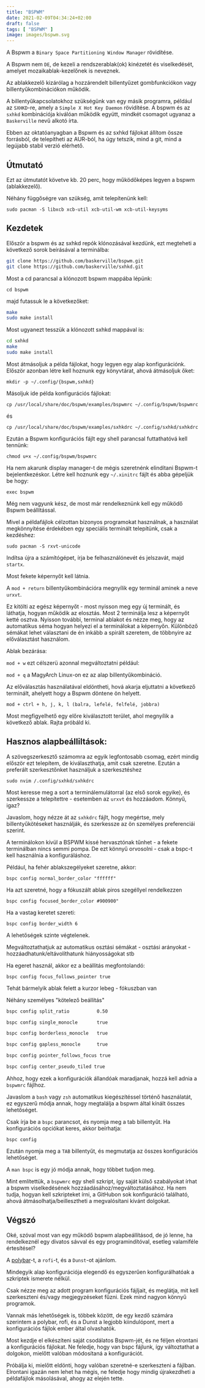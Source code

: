 ```yaml
---
title: "BSPWM"
date: 2021-02-09T04:34:24+02:00
draft: false
tags: [ "BSPWM" ]
image: images/bspwm.svg
---
```


A Bspwm a `Binary Space Partitioning Window Manager` rövidítése.

A Bspwm nem `DE`, de kezeli a rendszerablak(ok) kinézetét és viselkedését, amelyet mozaikablak-kezelőnek is neveznek.

Az ablakkezelő kizárólag a hozzárendelt billentyűzet gombfunkciókon vagy billentyűkombinációkon működik.

A billentyűkapcsolatokhoz szükségünk van egy másik programra, például az `SXHKD`-re, amely a `Simple X Hot Key Daemon` rövidítése.
A bspwm és az `sxhkd` kombinációja kiválóan működik együtt, mindkét csomagot ugyanaz a `Baskerville` nevű alkotó írta.

Ebben az oktatóanyagban a Bspwm és az sxhkd fájlokat állítom össze forrásból, de telepítheti az AUR-ból, ha úgy tetszik, mind a git, mind a legújabb stabil verzió elérhető.

## Útmutató

Ezt az útmutatót követve kb. 20 perc, hogy működőképes legyen a bspwm (ablakkezelő).

Néhány függőségre van szükség, amit telepítenünk kell:

`sudo pacman -S libxcb xcb-util xcb-util-wm xcb-util-keysyms`

## Kezdetek

Először a bspwm és az sxhkd repók klónozásával kezdünk, ezt megteheti a következő sorok beírásával a terminálba:

```bash
git clone https://github.com/baskerville/bspwm.git
git clone https://github.com/baskerville/sxhkd.git
```

Most a cd parancsal a klónozott bspwm mappába lépünk:

`cd bspwm`

majd futassuk le a következőket:

```bash
make
sudo make install
```

Most ugyanezt tesszük a klónozott sxhkd mappával is:

```bash
cd sxhkd
make
sudo make install
```

Most átmásoljuk a példa fájlokat, hogy legyen egy alap konfigurációnk. Először azonban létre kell hoznunk egy könyvtárat, ahová átmásoljuk őket:

`mkdir -p ~/.config/{bspwm,sxhkd}`

Másoljuk ide példa konfigurációs fájlokat:

`cp /usr/local/share/doc/bspwm/examples/bspwmrc ~/.config/bspwm/bspwmrc`

és

`cp /usr/local/share/doc/bspwm/examples/sxhkdrc ~/.config/sxhkd/sxhkdrc`

Ezután a Bspwm konfigurációs fájlt egy shell parancsal futtathatóvá kell tennünk:

`chmod u+x ~/.config/bspwm/bspwmrc`

Ha nem akarunk display manager-t de mégis szeretnénk elindítani Bspwm-t bejelentkezéskor. Létre kell hoznunk egy `~/.xinitrc` fájlt és abba gépeljük be hogy:

`exec bspwm`

Még nem vagyunk kész, de most már rendelkeznünk kell egy működő Bspwm beállítással.

Mivel a példafájlok célzottan bizonyos programokat használnak, a használat megkönnyítése érdekében egy speciális terminált telepítünk, csak a kezdéshez:

`sudo pacman -S rxvt-unicode`

Indítsa újra a számítógépet, írja be felhasználónevét és jelszavát, majd `startx`.

Most fekete képernyőt kell látnia.

A `mod + return` billentyűkombinációra megnyílik egy terminál aminek a neve `urxvt`.

Ez kitölti az egész képernyőt - most nyisson meg egy új terminált, és láthatja, hogyan működik az elosztás. Most 2 terminálja lesz a képernyőt ketté osztva. Nyisson további, terminal ablakot és nézze meg, hogy az automatikus séma hogyan helyezi el a terminálokat a képernyőn. Különböző sémákat lehet választani de én inkább a spirált szeretem, de többnyire az előválasztást használom.

Ablak bezárása:

`mod + w` ezt célszerü azonnal megváltoztatni például:

`mod + q` a MagyArch Linux-on ez az alap billentyűkombináció.

Az előválasztás használatával eldöntheti, hová akarja eljuttatni a következő terminált, ahelyett hogy a Bspwm döntene ön helyett.

`mod + ctrl + h, j, k, l (balra, lefelé, felfelé, jobbra)`

Most megfigyelhető egy előre kiválasztott terület, ahol megnyílik a következő ablak. Rajta próbáld ki.

## Hasznos alapbeálliltások:

A szövegszerkesztő számomra az egyik legfontosabb csomag, ezért mindig először ezt telepítem, de kiválaszthatja, amit csak szeretne. Ezután a preferált szerkesztőnket használjuk a szerkesztéshez

`sudo nvim /.config/sxhkd/sxhkdrc`

Most keresse meg a sort a terminálemulátorral (az első sorok egyike), és szerkessze a telepítettre - esetemben az `urxvt` és hozzáadom. Könnyű, igaz?

Javaslom, hogy nézze át az `sxhkdrc` fájlt, hogy megértse, mely billentyűkötéseket használják, és szerkessze az ön személyes preferenciái szerint.

A terminálokon kívül a BSPWM kissé hervasztónak tűnhet - a fekete terminálban nincs semmi pompa. De ezt könnyű orvosolni - csak a bspc-t kell használnia a konfiguráláshoz.

Például, ha fehér ablakszegélyeket szeretne, akkor:

`bspc config normal_border_color "ffffff"`

Ha azt szeretné, hogy a fókuszált ablak piros szegéllyel rendelkezzen

`bspc config focused_border_color #900900"`

Ha a vastag keretet szereti:

`bspc config border_width 6`

A lehetőségek szinte végtelenek.

Megváltoztathatjuk az automatikus osztási sémákat - osztási arányokat - hozzáadhatunk/eltávolíthatunk hiányosságokat stb

Ha egeret használ, akkor ez a beállitás megfontolandó:

`bspc config focus_follows_pointer true`

Tehát bármelyik ablak felett a kurzor lebeg - fókuszban van

Néhány személyes "kötelező beállítás"

```bash
bspc config split_ratio          0.50

bspc config single_monocle       true

bspc config borderless_monocle   true

bspc config gapless_monocle      true

bspc config pointer_follows_focus true

bspc config center_pseudo_tiled true
```

Ahhoz, hogy ezek a konfigurációk állandóak maradjanak, hozzá kell adnia a `bspwmrc` fájlhoz.

Javaslom a `bash` vagy `zsh` automatikus kiegészítéssel történő használatát, ez egyszerű módja annak, hogy megtalálja a bspwm által kínált összes lehetőséget.

Csak írja be a `bspc` parancsot, és nyomja meg a tab billentyűt. Ha konfigurációs opciókat keres, akkor beírhatja:

`bspc config`

Ezután nyomja meg a `TAB` billentyűt, és megmutatja az összes konfigurációs lehetőséget.

A `man bspc` is egy jó módja annak, hogy többet tudjon meg.

Mint említettük, a `bspwmrc` egy shell szkript, így saját külső szabályokat írhat a bspwm viselkedésének hozzáadásához/megváltoztatásához. Ha nem tudja, hogyan kell szkripteket írni, a GitHubon sok konfiguráció található, ahová átmásolhatja/beillesztheti a megvalósítani kívánt dolgokat.

## Végszó

Oké, szóval most van egy működő bspwm alapbeállításod, de jó lenne, ha rendelkeznél egy divatos sávval és egy programindítóval, esetleg valamiféle értesítésel?

A [polybar](http://magyarchlinux.org/cikkek/polybar-alapozo/)-t, a `rofi`-t, és a `Dunst`-ot ajánlom.

Mindegyik alap konfigurációja elegendő és egyszerűen konfigurálhatóak a szkriptek ismerete nélkül.

Csak nézze meg az adott program konfigurációs fájljait, és meglátja, mit kell szerkeszteni és/vagy megjegyzéseket fűzni. Ezek mind nagyon könnyű programok.

Vannak más lehetőségek is, többek között, de egy kezdő számára szerintem a polybar, rofi, és a Dunst a legjobb kiindulópont, mert a konfigurációs fájlok ember által olvashatók.

Most kezdje el elkészíteni saját csodálatos Bspwm-jét, és ne féljen elrontani a konfigurációs fájlokat. Ne feledje, hogy van bspc fájlunk, így változtathat a dolgokon, mielőtt valóban módosítaná a konfigurációt.

Próbálja ki, mielőtt eldönti, hogy valóban szeretné-e szerkeszteni a fájlban. Elrontani igazán nem lehet ha mégis, ne feledje hogy mindig újrakezdheti a példafájlok másolásával, ahogy az elején tette.
